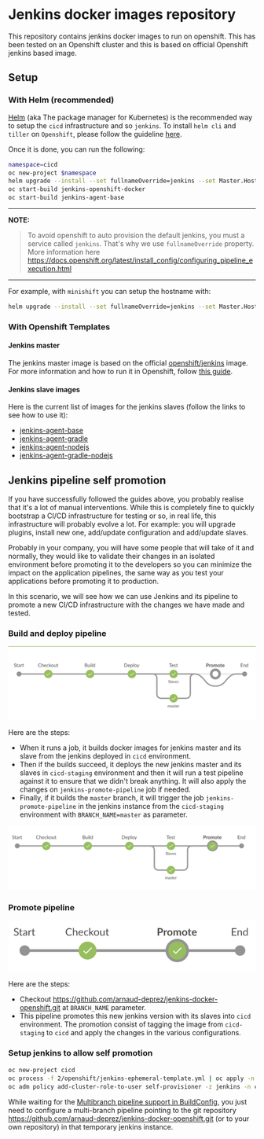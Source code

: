 # Jenkins docker images repository

This repository contains jenkins docker images to run on openshift.
This has been tested on an Openshift cluster and this is based on official Openshift jenkins based image.

## Setup

### With Helm (recommended)

[Helm](https://docs.helm.sh) (aka The package manager for Kubernetes) is the recommended way to setup the `cicd` infrastructure and so `jenkins`.
To install `helm cli` and `tiller` on `Openshift`, please follow the guideline [here](https://github.com/arnaud-deprez/cicd-openshift/blob/master/README.md).

Once it is done, you can run the following: 

```sh
namespace=cicd
oc new-project $namespace
helm upgrade --install --set fullnameOverride=jenkins --set Master.HostName="<ingress_hostname>" jenkins charts/jenkins-openshift
oc start-build jenkins-openshift-docker
oc start-build jenkins-agent-base
```

---
**NOTE:**
> To avoid openshift to auto provision the default jenkins, you must a service called `jenkins`.
> That's why we use `fullnameOverride` property.
> More information here https://docs.openshift.org/latest/install_config/configuring_pipeline_execution.html
---

For example, with `minishift` you can setup the hostname with:

```sh
helm upgrade --install --set fullnameOverride=jenkins --set Master.HostName="jenkins-cicd.$(minishift ip).nip.io" jenkins charts/jenkins-openshift
```

### With Openshift Templates

#### Jenkins master

The jenkins master image is based on the official [openshift/jenkins](https://github.com/openshift/jenkins) image.
For more information and how to run it in Openshift, follow [this guide](2/README.md).

#### Jenkins slave images

Here is the current list of images for the jenkins slaves (follow the links to see how to use it):

* [jenkins-agent-base](agent-base/README.md)
* [jenkins-agent-gradle](agent-gradle/README.md)
* [jenkins-agent-nodejs](agent-nodejs/README.md)
* [jenkins-agent-gradle-nodejs](agent-gradle-nodejs/README.md)

## Jenkins pipeline self promotion

If you have successfully followed the guides above, you probably realise that it's a lot of manual interventions.
While this is completely fine to quickly bootstrap a CI/CD infrastructure for testing or so, in real life, this infrastructure will probably evolve a lot.
For example: you will upgrade plugins, install new one, add/update configuration and add/update slaves.

Probably in your company, you will have some people that will take of it and normally, they would like to validate their changes in an isolated environment before promoting it to the developers so you can minimize the impact on the application pipelines, the same way as you test your applications before promoting it to production.

In this scenario, we will see how we can use Jenkins and its pipeline to promote a new CI/CD infrastructure with the changes we have made and tested.

### Build and deploy pipeline

![pipeline test](doc/images/pipeline-test.png "Pipeline to build and test Jenkins")

Here are the steps:

* When it runs a job, it builds docker images for jenkins master and its slave from the jenkins deployed in `cicd` environment.
* Then if the builds succeed, it deploys the new jenkins master and its slaves in `cicd-staging` environment and then it will run a test pipeline against it to ensure that we didn't break anything. It will also apply the changes on `jenkins-promote-pipeline` job if needed.
* Finally, if it builds the `master` branch, it will trigger the job `jenkins-promote-pipeline` in the jenkins instance from the `cicd-staging` environment with `BRANCH_NAME=master` as parameter.

![pipeline test](doc/images/pipeline-test-trigger-promote.png "Pipeline to build, test Jenkins and trigger the promotion")

### Promote pipeline

![pipeline test](doc/images/pipeline-promote.png "Pipeline to promote jenkins from cicd-staging to cicd")

Here are the steps:

* Checkout https://github.com/arnaud-deprez/jenkins-docker-openshift.git at `BRANCH_NAME` parameter.
* This pipeline promotes this new jenkins version with its slaves into `cicd` environment. The promotion consist of tagging the image from `cicd-staging` to `cicd` and apply the changes in the various configurations.

### Setup jenkins to allow self promotion

```sh
oc new-project cicd
oc process -f 2/openshift/jenkins-ephemeral-template.yml | oc apply -n cicd -f -
oc adm policy add-cluster-role-to-user self-provisioner -z jenkins -n cicd
```

While waiting for the [Multibranch pipeline support in BuildConfig](https://github.com/openshift/jenkins-sync-plugin/issues/190), you just need to configure a multi-branch pipeline pointing to the git repository https://github.com/arnaud-deprez/jenkins-docker-openshift.git (or to your own repository) in that temporary jenkins instance.